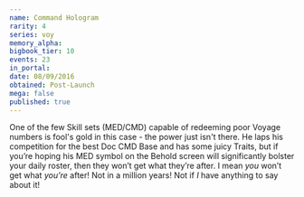 ```yaml
---
name: Command Hologram
rarity: 4
series: voy
memory_alpha:
bigbook_tier: 10
events: 23
in_portal:
date: 08/09/2016
obtained: Post-Launch
mega: false
published: true
---
```


One of the few Skill sets (MED/CMD) capable of redeeming poor Voyage numbers is fool's gold in this case - the power just isn't there. He laps his competition for the best Doc CMD Base and has some juicy Traits, but if you’re hoping his MED symbol on the Behold screen will significantly bolster your daily roster, then they won’t get what they’re after. I mean *you* won’t get what *you’re* after! Not in a million years! Not if *I* have anything to say about it!

